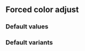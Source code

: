 ## Forced color adjust


<!-- <values.forcedColorAdjust> -->
### Default values

<!-- </values.forcedColorAdjust> -->


<!-- <variants.forcedColorAdjust> -->
### Default variants

<!-- </variants.forcedColorAdjust> -->
